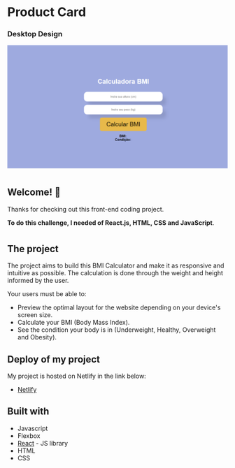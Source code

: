 # Product Card

### Desktop Design

![Design preview for the Project](./public/desktop.png)

#

## Welcome! 👋

Thanks for checking out this front-end coding project.

**To do this challenge, I needed of React.js, HTML, CSS and JavaScript**.

#

## The project

The project aims to build this BMI Calculator and make it as responsive and intuitive as possible. The calculation is done through the weight and height informed by the user.

Your users must be able to:

- Preview the optimal layout for the website depending on your device's screen size.
- Calculate your BMI (Body Mass Index).
- See the condition your body is in (Underweight, Healthy, Overweight and Obesity).

## Deploy of my project

My project is hosted on Netlify in the link below:

- [Netlify](https://bmi-calculator-lapisco.netlify.app/)

## Built with

- Javascript
- Flexbox
- [React](https://reactjs.org/) - JS library
- HTML
- CSS

